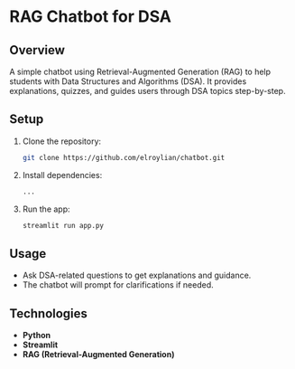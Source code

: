 # RAG Chatbot for DSA

## Overview

A simple chatbot using Retrieval-Augmented Generation (RAG) to help students with Data Structures and Algorithms (DSA). It provides explanations, quizzes, and guides users through DSA topics step-by-step.

## Setup

1. Clone the repository:
   ```bash
   git clone https://github.com/elroylian/chatbot.git
   ```
2. Install dependencies:
   ```bash
   ...
   ```
3. Run the app:
   ```bash
   streamlit run app.py
   ```

## Usage

- Ask DSA-related questions to get explanations and guidance.
- The chatbot will prompt for clarifications if needed.

## Technologies

- **Python**
- **Streamlit**
- **RAG (Retrieval-Augmented Generation)**
